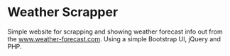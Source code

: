 # Weather Scrapper
Simple website for scrapping and showing weather forecast info out from the www.weather-forecast.com.
Using a simple Bootstrap UI, jQuery and PHP.
